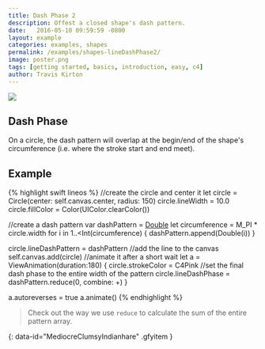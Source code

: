 ```yaml
---
title: Dash Phase 2
description: Offest a closed shape's dash pattern.
date:   2016-05-10 09:59:59 -0800
layout: example
categories: examples, shapes
permalink: /examples/shapes-lineDashPhase2/
image: poster.png
tags: [getting started, basics, introduction, easy, c4]
author: Travis Kirton
---
```

![](lineDashPhase.png)

## Dash Phase
On a circle, the dash pattern will overlap at the begin/end of the shape's circumference (i.e. where the stroke start and end meet).

## Example
{% highlight swift lineos %}
//create the circle and center it
let circle = Circle(center: self.canvas.center, radius: 150)
circle.lineWidth = 10.0
circle.fillColor = Color(UIColor.clearColor())

//create a dash pattern
var dashPattern = [Double]()
let circumference = M_PI * circle.width
for i in 1..<Int(circumference) {
    dashPattern.append(Double(i))
}

circle.lineDashPattern = dashPattern
//add the line to the canvas
self.canvas.add(circle)
//animate it after a short wait
let a = ViewAnimation(duration:180) {
    circle.strokeColor = C4Pink
    //set the final dash phase to the entire width of the pattern
    circle.lineDashPhase = dashPattern.reduce(0, combine: +)
}

a.autoreverses = true
a.animate()
{% endhighlight %}

> Check out the way we use `reduce` to calculate the sum of the entire pattern array.

![](){: data-id="MediocreClumsyIndianhare" .gfyitem }